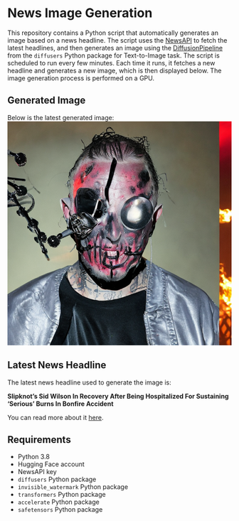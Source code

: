# News Image Generation
This repository contains a Python script that automatically generates an image based on a news headline. The script uses the [NewsAPI](https://newsapi.org/) to fetch the latest headlines, and then generates an image using the [DiffusionPipeline](https://github.com/huggingface/diffusers) from the `diffusers` Python package for Text-to-Image task.
The script is scheduled to run every few minutes. Each time it runs, it fetches a new headline and generates a new image, which is then displayed below. The image generation process is performed on a GPU.

## Generated Image
Below is the latest generated image:
![Generated Image](image.png)

## Latest News Headline
The latest news headline used to generate the image is:

**Slipknot’s Sid Wilson In Recovery After Being Hospitalized For Sustaining ‘Serious’ Burns In Bonfire Accident**

You can read more about it [here](https://news.google.com/rss/articles/CBMikgFBVV95cUxQejdzTWU4TG05VUhmekhGRFhMMUhhekd5cTFJMzQ3bm5seXFZSjVpcy1jYzZuTEw0T1hWVHFmT2phLXkwRmlFVkdjX3RNSXZ0TTVIWXpJSk5vTHZlaGZEa2F1YXpOY1Z4S3NraUhjMnExTEoxaS00R2ZlTUF6Z1dWWmhaTjhtSTdlX2xoWEZDMWhCQQ?oc=5).

## Requirements
- Python 3.8
- Hugging Face account
- NewsAPI key
- `diffusers` Python package
- `invisible_watermark` Python package
- `transformers` Python package
- `accelerate` Python package
- `safetensors` Python package
